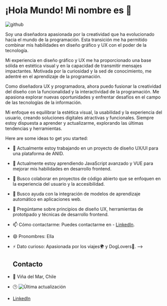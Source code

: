 # ¡Hola Mundo! Mi nombre es <Cote Ensignia> 👋


![github](https://github.com/user-attachments/assets/322a26d5-f732-4c6c-9211-f939395f56e3)

Soy una diseñadora apasionada por la creatividad que ha evolucionado hacia el mundo de la programación. Esta transición me ha permitido combinar mis habilidades en diseño gráfico y UX con el poder de la tecnología.

Mi experiencia en diseño gráfico y UX me ha proporcionado una base sólida en estética visual y en la capacidad de transmitir mensajes impactantes. Motivada por la curiosidad y la sed de conocimiento, me adentré en el aprendizaje de la programación.

Como diseñadora UX y programadora, ahora puedo fusionar la creatividad del diseño con la funcionalidad y la interactividad de la programación. Me apasiona explorar nuevas oportunidades y enfrentar desafíos en el campo de las tecnologías de la información.

Mi enfoque es equilibrar la estética visual, la usabilidad y la experiencia del usuario, creando soluciones digitales atractivas y funcionales. Siempre estoy dispuesta a aprender y actualizarme, explorando las últimas tendencias y herramientas.


Here are some ideas to get you started:


- 🔭 Actualmente estoy trabajando en un proyecto de diseño UX/UI para una plataforma de ANID.
- 🌱 Actualmente estoy aprendiendo JavaScript avanzado y VUE para mejorar mis habilidades en desarrollo frontend.
- 👯 Busco colaborar en proyectos de código abierto que se enfoquen en la experiencia del usuario y la accesibilidad.
- 🤔 Busco ayuda con la integración de modelos de aprendizaje automático en aplicaciones web.
- 💬 Pregúntame sobre principios de diseño UX, herramientas de prototipado y técnicas de desarrollo frontend.
- 📫 Cómo contactarme: Puedes contactarme en - [LinkedIn](https://www.linkedin.com/in/mj-ensignia/).
- 😄 Pronombres: Ella
- ⚡ Dato curioso: Apasionada por los viajes🌍 y DogLovers🐶.
-->


  ## Contacto

- 📌 Viña del Mar, Chile
- 🕒 ![Última actualización](https://img.shields.io/badge/última_actualización-2024--08--07-brightgreen)
- [LinkedIn](https://www.linkedin.com/in/mj-ensignia/)
